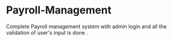 # Payroll-Management
Complete Payroll management system with admin login and all the validation of  user's input is done .
